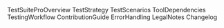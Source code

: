 TestSuiteProOverview
TestStrategy
TestScenarios
ToolDependencies
TestingWorkflow
ContributionGuide
ErrorHandling
LegalNotes
Changelog
